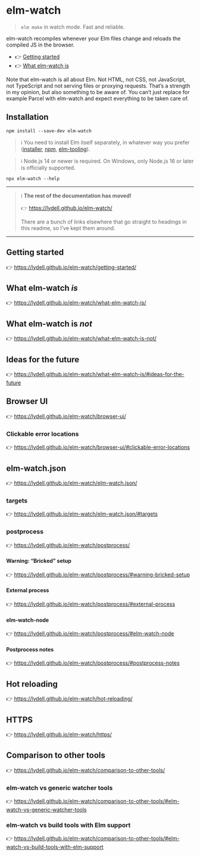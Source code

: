 # elm-watch

> `elm make` in watch mode. Fast and reliable.

elm-watch recompiles whenever your Elm files change and reloads the compiled JS in the browser.

- 👉 [Getting started](https://lydell.github.io/elm-watch/getting-started/)
- 👉 [What elm-watch is](https://lydell.github.io/elm-watch/what-elm-watch-is/)

Note that elm-watch is all about Elm. Not HTML, not CSS, not JavaScript, not TypeScript and not serving files or proxying requests. That’s a strength in my opinion, but also something to be aware of. You can’t just replace for example Parcel with elm-watch and expect everything to be taken care of.

## Installation

```
npm install --save-dev elm-watch
```

> ℹ️ You need to install Elm itself separately, in whatever way you prefer ([installer][elm-guide-install], [npm][elm-npm-package], [elm-tooling]).

> ℹ️ Node.js 14 or newer is required. On Windows, only Node.js 16 or later is officially supported.

```
npx elm-watch --help
```

---

> ℹ️ **The rest of the documentation has moved!**
>
> 👉 https://lydell.github.io/elm-watch/
>
> There are a bunch of links elsewhere that go straight to headings in this readme, so I’ve kept them around.

---

## Getting started

👉 https://lydell.github.io/elm-watch/getting-started/

## What elm-watch _is_

👉 https://lydell.github.io/elm-watch/what-elm-watch-is/

## What elm-watch is _not_

👉 https://lydell.github.io/elm-watch/what-elm-watch-is-not/

## Ideas for the future

👉 https://lydell.github.io/elm-watch/what-elm-watch-is/#ideas-for-the-future

## Browser UI

👉 https://lydell.github.io/elm-watch/browser-ui/

### Clickable error locations

👉 https://lydell.github.io/elm-watch/browser-ui/#clickable-error-locations

## elm-watch.json

👉 https://lydell.github.io/elm-watch/elm-watch.json/

### targets

👉 https://lydell.github.io/elm-watch/elm-watch.json/#targets

### postprocess

👉 https://lydell.github.io/elm-watch/postprocess/

#### Warning: “Bricked” setup

👉 https://lydell.github.io/elm-watch/postprocess/#warning-bricked-setup

#### External process

👉 https://lydell.github.io/elm-watch/postprocess/#external-process

#### elm-watch-node

👉 https://lydell.github.io/elm-watch/postprocess/#elm-watch-node

#### Postprocess notes

👉 https://lydell.github.io/elm-watch/postprocess/#postprocess-notes

## Hot reloading

👉 https://lydell.github.io/elm-watch/hot-reloading/

## HTTPS

👉 https://lydell.github.io/elm-watch/https/

## Comparison to other tools

👉 https://lydell.github.io/elm-watch/comparison-to-other-tools/

### elm-watch vs generic watcher tools

👉 https://lydell.github.io/elm-watch/comparison-to-other-tools/#elm-watch-vs-generic-watcher-tools

### elm-watch vs build tools with Elm support

👉 https://lydell.github.io/elm-watch/comparison-to-other-tools/#elm-watch-vs-build-tools-with-elm-support

[elm-guide-install]: https://guide.elm-lang.org/install/elm.html
[elm-npm-package]: https://github.com/elm/compiler/tree/master/installers/npm
[elm-tooling]: https://elm-tooling.github.io/elm-tooling-cli/
